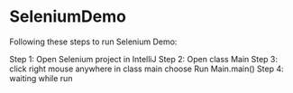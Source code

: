 # SeleniumDemo
Following these steps to run Selenium Demo:

Step 1: Open Selenium project in IntelliJ
Step 2: Open class Main
Step 3: click right mouse anywhere in class main choose Run Main.main()
Step 4: waiting while run